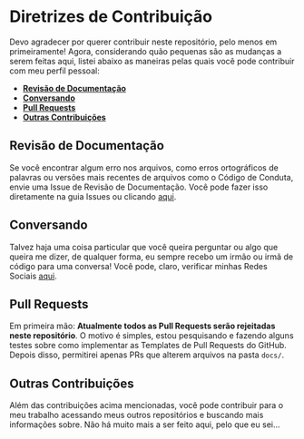 # Diretrizes de Contribuição

Devo agradecer por querer contribuir neste repositório, pelo menos em primeiramente!
Agora, considerando quão pequenas são as mudanças a serem feitas aqui, listei abaixo
as maneiras pelas quais você pode contribuir com meu perfil pessoal:

- **[Revisão de Documentação]**
- **[Conversando]**
- **[Pull Requests]**
- **[Outras Contribuições]**

## Revisão de Documentação

Se você encontrar algum erro nos arquivos, como erros ortográficos de palavras ou
versões mais recentes de arquivos como o Código de Conduta, envie uma Issue de
Revisão de Documentação. Você pode fazer isso diretamente na guia Issues ou clicando
[aqui][Revisão de Docs].

## Conversando

Talvez haja uma coisa particular que você queira perguntar ou algo que queira me
dizer, de qualquer forma, eu sempre recebo um irmão ou irmã de código para uma conversa!
Você pode, claro, verificar minhas Redes Sociais [aqui][Redes Sociais].

## Pull Requests

Em primeira mão: **Atualmente todos as Pull Requests serão rejeitadas neste
repositório**. O motivo é simples, estou pesquisando e fazendo alguns testes sobre
como implementar as Templates de Pull Requests do GitHub. Depois disso, permitirei
apenas PRs que alterem arquivos na pasta `docs/`.

## Outras Contribuições

Além das contribuições acima mencionadas, você pode contribuir para o meu trabalho
acessando meus outros repositórios e buscando mais informações sobre. Não há muito
mais a ser feito aqui, pelo que eu sei...

[Revisão de Documentação]: #revisão-de-documentação
[Revisão de Docs]: https://github.com/Mestre-Tramador/Mestre-Tramador/issues/new?assignees=Mestre-Tramador&labels=Type%3A+Docs+Revision%2CStatus%3A+Opened&template=DOCS-REVISION.PT-BR.yml&title=%5BDOCS%5D%3A+
[Conversando]: #conversando
[Redes Sociais]: https://github.com/Mestre-Tramador/Mestre-Tramador/blob/main/README.PT-BR.md#redes-sociais
[Pull Requests]: #pull-requests
[Outras Contribuições]: #outras-contribuições
